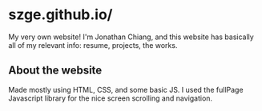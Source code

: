 # szge.github.io/

My very own website! I'm Jonathan Chiang, and this website has basically all of my relevant info: resume, projects, the works.

## About the website
Made mostly using HTML, CSS, and some basic JS. I used the fullPage Javascript library for the nice screen scrolling and navigation.
